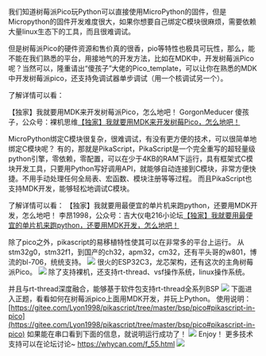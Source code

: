 我们知道树莓派Pico玩Python可以直接使用MicroPython的固件，但是Micropython的固件开发难度很大，如果你想要自己绑定C模块很麻烦，需要依赖大量linux生态下的工具，而且很难调试。

但是树莓派Pico的硬件资源和售价真的很香，pio等特性也极具可玩性，那么，能不能在我们熟悉的平台，用接地气的开发方法，比如在MDK中，开发树莓派Pico呢？当然可以，隆重请出“傻孩子”大佬的Pico_template，可以让你在熟悉的MDK中开发树莓派pico，还支持免调试器单步调试（用一个核调试另一个）。

了解详情可以看：

【独家】我就要用MDK来开发树莓派Pico，怎么地吧！
GorgonMeducer 傻孩子，公众号：裸机思维[【独家】我就要用MDK来开发树莓Pico，怎么地吧！](http://mp.weixin.qq.com/s?__biz=MzAxMzc2ODMzNg==&mid=2656103324&idx=1&sn=f1d3ece87c81eeaa7d402f3cba60dc8f&chksm=8039c863b74e4175edc806b4e329c25e75b6372df53f07565bd9a46cfbf13a3c4cd9e20c08cc#rd)
​

MicroPython绑定C模块很复杂，很难调试，有没有更方便的技术，可以很简单地绑定C模块呢？
有的，那就是PikaScript，PikaScript是一个完全重写的超轻量级python引擎，零依赖，零配置，可以在少于4KB的RAM下运行，具有框架式C模块开发工具，只要用Python写好调用API，就能够自动连接到C模块，非常方便快捷。不用手动处理任何全局表、宏函数、模块注册等等过程。
而且PikaScript也支持MDK开发，能够轻松地调试C模块。
​

了解详情可以看：
【独家】我就要用最便宜的单片机来跑python，还要用MDK开发，怎么地吧！
李昂1998，公众号：吉大仪电216小论坛[【独家】我就要用最便宜的单片机来跑python，还要用MDK开发，怎么地吧！](http://mp.weixin.qq.com/s?__biz=MzU4NzUzMDc1OA==&mid=2247484313&idx=1&sn=2749a27bba09b2fe9c7bc0ad4977c8a6&chksm=fdebd4f0ca9c5de6f9160d42c58aa5d5e072168752c826cbf82f700f1fc301b96a3aaf4cfcfd#rd)
​

除了pico之外，pikascript的易移植特性使其可以在非常多的平台上运行。
从stm32g0，stm32f1，到国产的ch32，apm32，cm32，还有平头哥的w801，博流的bl-706，统统支持。
![](https://cdn.nlark.com/yuque/0/2021/webp/22991477/1640497097904-f2b13577-44ee-4510-a7ce-e18dd01aaa20.webp#clientId=ueaf7376e-6f92-4&crop=0&crop=0&crop=1&crop=1&from=paste&id=ue05bf978&margin=%5Bobject%20Object%5D&originHeight=1012&originWidth=938&originalType=url&ratio=1&rotation=0&showTitle=false&status=done&style=none&taskId=u554f52c7-6351-49ca-b881-1e6f930f52e&title=)
很火的ESP32C3，龙芯架构，还有这次的主角树莓派Pico。
![](https://cdn.nlark.com/yuque/0/2021/webp/22991477/1640497097922-8490fdc1-ba88-48a4-888b-3859384ca650.webp#clientId=ueaf7376e-6f92-4&crop=0&crop=0&crop=1&crop=1&from=paste&id=u50b06e32&margin=%5Bobject%20Object%5D&originHeight=753&originWidth=1080&originalType=url&ratio=1&rotation=0&showTitle=false&status=done&style=none&taskId=ufb772967-0916-4763-a523-f4175fc0620&title=)
除了支持裸机，还支持rt-thread、vsf操作系统，linux操作系统。

并且与rt-thread深度融合，能够基于软件包支持rt-thread全系列BSP
![](https://cdn.nlark.com/yuque/0/2021/webp/22991477/1640497097898-69cdc136-7b7a-4a8c-b79c-0650ae3f5111.webp#clientId=ueaf7376e-6f92-4&crop=0&crop=0&crop=1&crop=1&from=paste&id=u70957796&margin=%5Bobject%20Object%5D&originHeight=535&originWidth=701&originalType=url&ratio=1&rotation=0&showTitle=false&status=done&style=none&taskId=u6831ba37-5961-4959-a85a-20bd2bc85e3&title=)
下面进入正题，看看如何在树莓派pico上面用MDK开发，并玩上Python。
使用说明：
[https://gitee.com/Lyon1998/pikascript/tree/master/bsp/pico#pikascript-in-pico](https://gitee.com/Lyon1998/pikascript/tree/master/bsp/pico#pikascript-in-pico)
如果能在串口看到下面的信息，就说明运行成功了！
![](https://cdn.nlark.com/yuque/0/2021/webp/22991477/1640497099248-1358725f-072c-4810-a999-c9d372575f19.webp#clientId=ueaf7376e-6f92-4&crop=0&crop=0&crop=1&crop=1&from=paste&id=u69dd38bd&margin=%5Bobject%20Object%5D&originHeight=434&originWidth=809&originalType=url&ratio=1&rotation=0&showTitle=false&status=done&style=none&taskId=ufe736105-d75e-489a-acef-1b1368d6cbe&title=)
Enjoy！
更多技术支持可以在论坛讨论~
https://whycan.com/f_55.html
![](https://cdn.nlark.com/yuque/0/2021/webp/22991477/1640497099365-67930749-d3a2-4f70-9320-73da30f72659.webp#clientId=ueaf7376e-6f92-4&crop=0&crop=0&crop=1&crop=1&from=paste&id=u001067b4&margin=%5Bobject%20Object%5D&originHeight=373&originWidth=1080&originalType=url&ratio=1&rotation=0&showTitle=false&status=done&style=none&taskId=ueba0c39f-4a9b-4000-9d16-e0815cfc7cb&title=)
